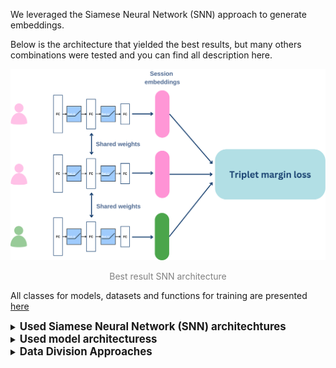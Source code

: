 We leveraged the Siamese Neural Network (SNN) approach to generate embeddings.


Below is the architecture that yielded the best results, but many others combinations were tested and you can find all description here.

<div align="center">
    <img src="../docs/images/Final_SNN_architecture.png" alt="Best result SNN architecture" width="700"/>
    <p style="color: #808080;">Best result SNN architecture</p>
</div>


All classes for models, datasets and functions for training are presented [here](siamese_nn_utils.py)

<details><summary><b><big>Used Siamese Neural Network (SNN) architechtures</big></b></summary>

While training the model we tried SNN for pairs and for triplets. 

1. SNN for pairs:

<div align="center">
    <img src="../docs/images/SNN_pairs.png" alt="SNN pairs" width="700"/>
    <p style="color: #808080;">SNN architecture for pairs</p>
</div>

Used losses for training:
**Contrastive loss based on Euclidean distance**:

*L =  y * D² + (1 - y) * max(0, m — D)²*


*D* = Euclidean distance

**Contrastive loss based on Cosine Similarity**

*L = y * CD² + (1 - y) * max(0, m — CD)²*

*CD = 1 - cosine_similarity*


*m* - margin
*y = 1* for similar pairs
*y = 0* for dissimilar pairs

2. SNN for triplets:

<div align="center">
    <img src="../docs/images/SNN_triplets.png" alt="SNN triplets" width="700"/>
    <p style="color: #808080;">SNN architecture for triplets</p>
</div>

**Triplet Margin Loss**:
*L(a, p, n) = max{d(ai, pi) - d(ai, ni) + m, 0}*

*a* - anchor session
*p* - positive example - a session from a similar user
*n* - negative example - a session from a different user

*m* - margin
*d* - Euclidean distance
</details>

<details><summary><b><big>Used model architecturess</big></b></summary>

1. TabNet

2. 3 fully connected layers with ReLU

<div align="center">
    <img src="../docs/images/3_layers_with_relu.png" alt="3 fc with relu" width="400"/>
    <p style="color: #808080;">3 fully connected layers with ReLU</p>
</div>


3. 3 fully connected layers with Sigmoid

4. 4 fully connected layers
</details>


<details><summary><b><big>Data Division Approaches
</big></b></summary>

We employed different strategies for splitting our data into training, testing, and validation sets.

1st

<div align="center">
    <img src="../docs/images/test_train_val_1.png" alt="Data division 1st" width="700"/>
    <p style="color: #808080;">Data division by users</p>
</div>


2nd

<div align="center">
    <img src="../docs/images/test_train_val_2.png" alt="Data division 1st" width="700"/>
    <p style="color: #808080;">Train, test and validation sets contain sessions from the same users</p>
</div>
</details>
